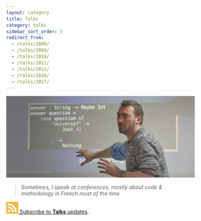 ```yaml
---
layout: category
title: Talks
category: talks
sidebar_sort_order: 3
redirect_from:
  - /talks/2008/
  - /talks/2009/
  - /talks/2010/
  - /talks/2011/
  - /talks/2012/
  - /talks/2016/
  - /talks/2017/
---
```


![illustration](/static/img/talks.png)

> *Sometimes, I speak at conferences, mostly about code & methodology in French
most of the time.*

<div class="syndication">
  <a href="/feed/talks.xml"><img src="/static/img/feed.png"> Subscribe to <strong>Talks</strong> updates</a>. 
</div>
